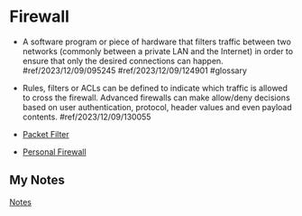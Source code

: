 # Firewall
- A software program or piece of hardware that filters traffic between two networks (commonly between a private LAN and the Internet) in order to ensure that only the desired connections can happen. #ref/2023/12/09/095245 #ref/2023/12/09/124901 #glossary

- Rules, filters or ACLs can be defined to indicate which traffic is allowed to cross the firewall. Advanced firewalls can make allow/deny decisions based on user authentication, protocol, header values and even payload contents. #ref/2023/12/09/130055
- [Packet Filter](packet-filter.md)
- [Personal Firewall](personal-firewall.md)
## My Notes
[Notes](mynotes/firewall-notes.md)

